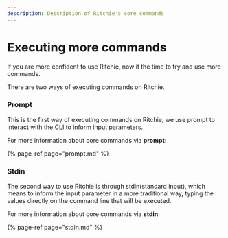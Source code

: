 ```yaml
---
description: Description of Ritchie's core commands
---
```


# Executing more commands

If you are more confident to use Ritchie, now it the time to try and use more commands.

There are two ways of executing commands on Ritchie. 

### Prompt 

This is the first way of executing commands on Ritchie, we use prompt to interact with the CLI to inform input parameters.

For more information about core commands via **prompt**:

{% page-ref page="prompt.md" %}

### Stdin

The second way to use Ritchie is through stdin\(standard input\), which means to inform the input parameter in a more traditional way, typing the values directly on the command line that will be executed. 

For more information about core commands via **stdin**:

{% page-ref page="stdin.md" %}



